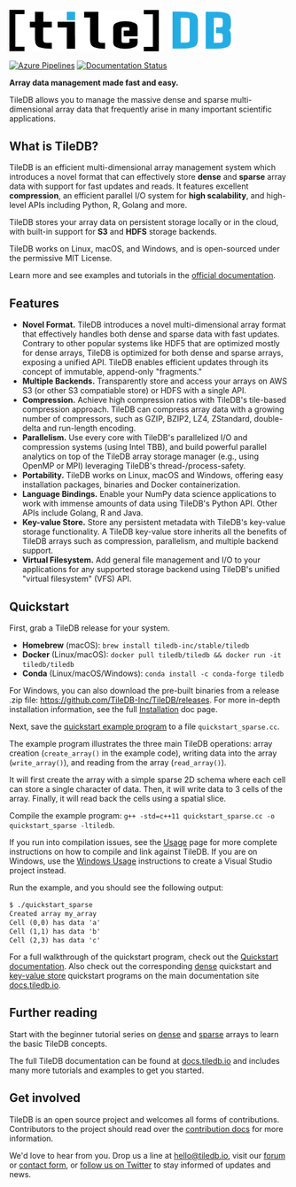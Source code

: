 <a href="https://tiledb.io"><img src="https://github.com/TileDB-Inc/TileDB/raw/dev/doc/source/_static/tileDB_uppercase_600_112.png" alt="TileDB logo" width="400"></a>

[![Azure Pipelines](https://dev.azure.com/TileDB-Inc/CI/_apis/build/status/TileDB-Inc.TileDB?branchName=dev)](https://dev.azure.com/TileDB-Inc/CI/_build/latest?definitionId=2&branchName=dev)
[![Documentation Status](https://readthedocs.com/projects/tiledb-inc-tiledb/badge/?version=latest)](https://docs.tiledb.io/en/latest/?badge=latest)

**Array data management made fast and easy.**

TileDB allows you to manage the massive dense and sparse multi-dimensional array data that frequently arise in many important scientific applications.

## What is TileDB?

TileDB is an efficient multi-dimensional array management system which introduces a novel format that can effectively store **dense** and **sparse** array data with support for fast updates and reads. It features excellent **compression**, an efficient parallel I/O system for **high scalability**, and high-level APIs including Python, R, Golang and more.

TileDB stores your array data on persistent storage locally or in the cloud, with built-in support for **S3** and **HDFS** storage backends.

TileDB works on Linux, macOS, and Windows, and is open-sourced under the permissive MIT License.

Learn more and see examples and tutorials in the [official documentation](https://docs.tiledb.io/en/latest).

## Features

* **Novel Format.** TileDB introduces a novel multi-dimensional array format that effectively handles both dense and sparse data with fast updates. Contrary to other popular systems like HDF5 that are optimized mostly for dense arrays, TileDB is optimized for both dense and sparse arrays, exposing a unified API. TileDB enables efficient updates through its concept of immutable, append-only "fragments."
* **Multiple Backends.** Transparently store and access your arrays on AWS S3 (or other S3 compatiable store) or HDFS with a single API.
* **Compression.** Achieve high compression ratios with TileDB's tile-based compression approach. TileDB can compress array data with a growing number of compressors, such as GZIP, BZIP2, LZ4, ZStandard, double-delta and run-length encoding.
* **Parallelism.** Use every core with TileDB's parallelized I/O and compression systems (using Intel TBB), and build powerful parallel analytics on top of the TileDB array storage manager (e.g., using OpenMP or MPI) leveraging TileDB's thread-/process-safety.
* **Portability.** TileDB works on Linux, macOS and Windows, offering easy installation packages, binaries and Docker containerization.
* **Language Bindings.** Enable your NumPy data science applications to work with immense amounts of data using TileDB's Python API. Other APIs include Golang, R and Java.
* **Key-value Store.** Store any persistent metadata with TileDB's key-value storage functionality. A TileDB key-value store inherits all the benefits of TileDB arrays such as compression, parallelism, and multiple backend support.
* **Virtual Filesystem.** Add general file management and I/O to your applications for any supported storage backend using TileDB's unified "virtual filesystem" (VFS) API.

## Quickstart

First, grab a TileDB release for your system.

* **Homebrew** (macOS): `brew install tiledb-inc/stable/tiledb`
* **Docker** (Linux/macOS): `docker pull tiledb/tiledb && docker run -it tiledb/tiledb`
* **Conda** (Linux/macOS/Windows): `conda install -c conda-forge tiledb`

For Windows, you can also download the pre-built binaries from a release .zip file: https://github.com/TileDB-Inc/TileDB/releases. For more in-depth installation information, see the full [Installation](https://docs.tiledb.io/en/latest/installation.html) doc page.

Next, save the [quickstart example program](https://github.com/TileDB-Inc/TileDB/blob/dev/examples/cpp_api/quickstart_sparse.cc) to a file `quickstart_sparse.cc`.

The example program illustrates the three main TileDB operations: array creation (`create_array()` in the example code), writing data into the array (`write_array()`), and reading from the array (`read_array()`).

It will first create the array with a simple sparse 2D schema where each cell can store a single character of data. Then, it will write data to 3 cells of the array. Finally, it will read back the cells using a spatial slice.

Compile the example program: `g++ -std=c++11 quickstart_sparse.cc -o quickstart_sparse -ltiledb`.

If you run into compilation issues, see the [Usage](https://docs.tiledb.io/en/latest/usage.html) page for more complete instructions on how to compile and link against TileDB. If you are on Windows, use the [Windows Usage](https://docs.tiledb.io/en/latest/usage.html#windows) instructions to create a Visual Studio project instead.

Run the example, and you should see the following output:

```
$ ./quickstart_sparse
Created array my_array
Cell (0,0) has data 'a'
Cell (1,1) has data 'b'
Cell (2,3) has data 'c'
```

For a full walkthrough of the quickstart program, check out the [Quickstart documentation](https://docs.tiledb.io/en/latest/quickstart.html). Also check out the corresponding [dense](https://docs.tiledb.io/en/latest/quickstart.html#a-simple-dense-array-example) quickstart and [key-value store](https://docs.tiledb.io/en/latest/quickstart.html#a-simple-key-value-example) quickstart programs on the main documentation site [docs.tiledb.io](https://docs.tiledb.io).

## Further reading

Start with the beginner tutorial series on [dense](https://docs.tiledb.io/en/latest/tutorials/dense-arrays.html) and [sparse](https://docs.tiledb.io/en/latest/tutorials/sparse-arrays.html) arrays to learn the basic TileDB concepts.

The full TileDB documentation can be found at [docs.tiledb.io](https://docs.tiledb.io/en/latest/) and includes many more tutorials and examples to get you started.

## Get involved

TileDB is an open source project and welcomes all forms of contributions. Contributors to the project should read over the [contribution docs](https://github.com/TileDB-Inc/TileDB/blob/dev/CONTRIBUTING.md) for more information.

We'd love to hear from you. Drop us a line at [hello@tiledb.io](mailto:hello@tiledb.io), visit our [forum](https://forum.tiledb.io/) or [contact form](https://tiledb.io/contact-us), or [follow us on Twitter](https://twitter.com/tiledb) to stay informed of updates and news.
